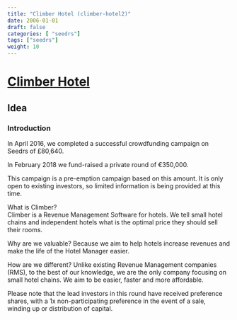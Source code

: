 ```yaml
---
title: "Climber Hotel (climber-hotel2)"
date: 2006-01-01
draft: false
categories: [ "seedrs"]
tags: ["seedrs"]
weight: 10
---
```


# [Climber Hotel](https://www.seedrs.com/climber-hotel2)

## Idea

### Introduction

In April 2016, we completed a successful crowdfunding campaign on Seedrs of £80,640.

In February 2018 we fund-raised a private round of €350,000.

This campaign is a pre-emption campaign based on this amount. It is only open to existing investors, so limited information is being provided at this time.

What is Climber? <br>Climber is a Revenue Management Software for hotels. We tell small hotel chains and independent hotels what is the optimal price they should sell their rooms.

Why are we valuable? Because we aim to help hotels increase revenues and make the life of the Hotel Manager easier.

How are we different? Unlike existing Revenue Management companies (RMS), to the best of our knowledge, we are the only company focusing on small hotel chains. We aim to be easier, faster and more affordable.

Please note that the lead investors in this round have received preference shares, with a 1x non-participating preference in the event of a sale, winding up or distribution of capital.

